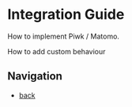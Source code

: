 # Integration Guide

How to implement Piwk / Matomo.

How to add custom behaviour

## Navigation

- [back](../)